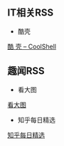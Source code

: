 ## IT相关RSS

* 酷壳

[酷 壳 – CoolShell](http://coolshell.cn/feed)


## 趣闻RSS

* 看大图

 [看大图](http://www.kdatu.com/)

* 知乎每日精选

 [知乎每日精选](https://www.zhihu.com/rss)


